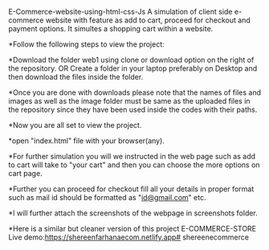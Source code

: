 E-Commerce-website-using-html-css-Js A simulation of client side e-commerce website with feature as add to cart, proceed for checkout and payment options. It simultes a shopping cart within a website.

*Follow the following steps to view the project:

*Download the folder web1 using clone or download option on the right of the repository. OR Create a folder in your laptop preferably on Desktop and then download the files inside the folder.

*Once you are done with downloads please note that the names of files and images as well as the image folder must be same as the uploaded files in the repository since they have been used inside the codes with their paths.

*Now you are all set to view the project.

*open "index.html" file with your browser(any).

*For further simulation you will we instructed in the web page such as add to cart will take to "your cart" and then you can choose the more options on cart page.

*Further you can proceed for checkout fill all your details in proper format such as mail id should be formatted as "id@gmail.com" etc.

*I will further attach the screenshots of the webpage in screenshots folder.

*Here is a similar but cleaner version of this project E-COMMERCE-STORE
Live demo:https://shereenfarhanaecom.netlify.app# shereenecommerce
